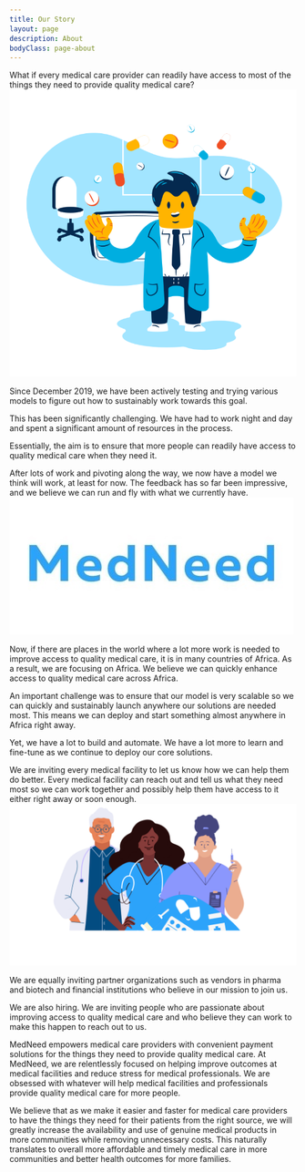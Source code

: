 ```yaml
---
title: Our Story
layout: page
description: About
bodyClass: page-about
---
```


What if every medical care provider can readily have access to most of the things they need to provide quality medical care? 
![Support patient](/images/illustrations/doc-pharm.png)

Since December 2019, we have been actively testing and trying various models to figure out how to sustainably work towards this goal. 

This has been significantly challenging. We have had to work night and day and spent a significant amount of resources in the process.

Essentially, the aim is to ensure that more people can readily have access to quality medical care when they need it.

After lots of work and pivoting along the way, we now have a model we think will work, at least for now. The feedback has so far been impressive, and we believe we can run and fly with what we currently have.
![Support patient](/images/illustrations/biglogocopy.jpg)

Now, if there are places in the world where a lot more work is needed to improve access to quality medical care, it is in many countries of Africa. As a result, we are focusing on Africa. We believe we can quickly enhance access to quality medical care across Africa.

An important challenge was to ensure that our model is very scalable so we can quickly and sustainably launch anywhere our solutions are needed most. This means we can deploy and start something almost anywhere in Africa right away.

Yet, we have a lot to build and automate. We have a lot more to learn and fine-tune as we continue to deploy our core solutions. 

We are inviting every medical facility to let us know how we can help them do better. Every medical facility can reach out and tell us what they need most so we can work together and possibly help them have access to it either right away or soon enough. 
![Support patient](/images/illustrations/med-pros.png)

We are equally inviting partner organizations such as vendors in pharma and biotech and financial institutions who believe in our mission to join us.

We are also hiring. We are inviting people who are passionate about improving access to quality medical care and who believe they can work to make this happen to reach out to us.

MedNeed empowers medical care providers with convenient payment solutions for the things they need to provide quality medical care. At MedNeed, we are relentlessly focused on helping improve outcomes at medical facilities and reduce stress for medical professionals. We are obsessed with whatever will help medical facilities and professionals provide quality medical care for more people.

We believe that as we make it easier and faster for medical care providers to have the things they need for their patients from the right source, we will greatly increase the availability and use of genuine medical products in more communities while removing unnecessary costs. This naturally translates to overall more affordable and timely medical care in more communities and better health outcomes for more families.

